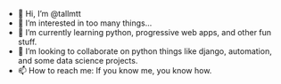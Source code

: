 - 👋 Hi, I’m @tallmtt
- 👀 I’m interested in too many things...
- 🌱 I’m currently learning python, progressive web apps, and other fun stuff.
- 💞️ I’m looking to collaborate on python things like django, automation, and some data science projects.
- 📫 How to reach me: If you know me, you know how.

<!---
tallmtt/tallmtt is a ✨ special ✨ repository because its `README.md` (this file) appears on your GitHub profile.
You can click the Preview link to take a look at your changes.
--->
